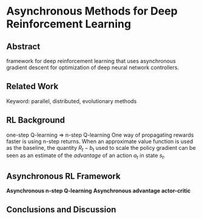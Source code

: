 # Asynchronous Methods for Deep Reinforcement Learning
## Abstract
framework for deep reinforcement learning that uses asynchronous gradient descent for optimization of deep neural network controllers.
## Related Work
Keyword: parallel, distributed, evolutionary methods
## RL Background
one-step Q-learning => n-step Q-learning
One way of propagating rewards faster is using n-step returns.
When an approximate value function is used as the baseline, the quantity $R_t - b_t$ used to scale the policy gradient can be seen as an estimate of  the *advantage* of an action $a_t$ in state $s_t$.
## Asynchronous RL Framework    
**Asynchronous n-step Q-learning**
**Asynchronous advantage actor-critic**
## Conclusions and Discussion